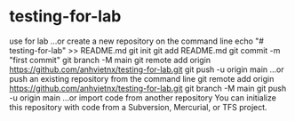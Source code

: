 # testing-for-lab
use for lab
…or create a new repository on the command line
echo "# testing-for-lab" >> README.md
git init
git add README.md
git commit -m "first commit"
git branch -M main
git remote add origin https://github.com/anhvietnx/testing-for-lab.git
git push -u origin main
…or push an existing repository from the command line
git remote add origin https://github.com/anhvietnx/testing-for-lab.git
git branch -M main
git push -u origin main
…or import code from another repository
You can initialize this repository with code from a Subversion, Mercurial, or TFS project.

